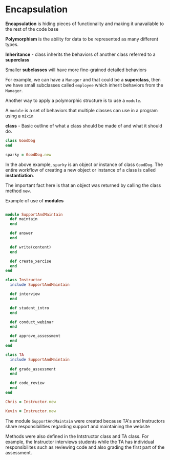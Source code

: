 <h1>Encapsulation</h1>

**Encapsulation** is hiding pieces of functionality and making it unavailable to the rest of the code base

**Polymorphism** is the ability for data to be represented as many different types.

**Inheritance** - class inherits the behaviors of another class referred to a **superclass**

Smaller **subclasses** will have more fine-grained detailed behaviors

For example, we can have a `Manager` and that could be a **superclass**, then we have small subclasses
called `employee` which inherit behaviors from the `Manager`.

Another way to apply a polymorphic structure is to use a `module`.

A `module` is a set of behaviors that multiple classes can use in a program using a `mixin`

**class** - Basic outline of what a class should be made of and what it should do.

```Ruby
class GoodDog
end

sparky = GoodDog.new
```

In the above example, `sparky` is an object or instance of class `GoodDog`.  The entire workflow of creating a new object or instance of a class is called **instantiation**.  

The important fact here is that an object was returned by calling the class method `new`.

Example of use of **modules**

```Ruby

module SupportAndMaintain
  def maintain
  end

  def answer
  end

  def write(content)
  end

  def create_xercise
  end
end

class Instructor
  include SupportAndMaintain	

  def interview
  end

  def student_intro
  end

  def conduct_webinar
  end

  def approve_assessment
  end
end

class TA
  include SupportAndMaintain
	
  def grade_assessment
  end

  def code_review
  end
end

Chris = Instructor.new

Kevin = Instructor.new
```

The module `SupportAndMaintain` were created because TA's and Instructors 
share responsibilities regarding support
and maintaining the website

Methods were also defined in the Intstructor class and TA class.  For example, the Instructor interviews students
while the TA has individual responsibilites such as reviewing code and also grading the first part of the assessment.
